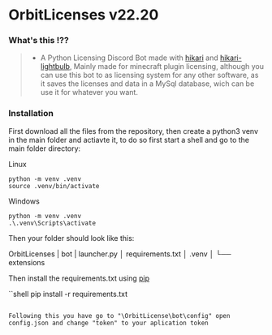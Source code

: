 # OrbitLicenses v22.20

### What's this !??
>* A Python Licensing Discord Bot made with [hikari](https://github.com/hikari-py/hikari) and [hikari-lightbulb](https://github.com/tandemdude/hikari-lightbulb), Mainly made for minecraft plugin licensing, although you can use this bot to as licensing system for any other software, as it saves the licenses and data in a MySql database, wich can be use it for whatever you want.

### Installation
First download all the files from the repository, then create a python3 venv in the main folder and actiavte it, to do so first start a shell and go to the main folder directory:

Linux
```shell
python -m venv .venv
source .venv/bin/activate
```
Windows
```shell
python -m venv .venv
.\.venv\Scripts\activate
```
Then your folder should look like this:

OrbitLicenses
| bot
| launcher.py
│ requirements.txt
│ .venv
│
└── extensions

Then install the requirements.txt using [pip](https://pip.pypa.io/en/stable/)

``shell
pip install -r requirements.txt
```

Following this you have go to "\OrbitLicense\bot\config" open config.json and change "token" to your aplication token
